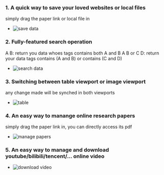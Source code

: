 ### 1. A quick way to save your loved websites or local files
simply drag the paper link or local file in
* ![save data](https://user-images.githubusercontent.com/36077492/111809584-17666280-8910-11eb-8fc7-ac676bdac0fd.gif)
### 2. Fully-featured search operation
A B: return you data whoes tags contains both A and B
A B or C D: return your data tags contains (A and B) or contains (C and D)
* ![search data](https://user-images.githubusercontent.com/36077492/111809820-572d4a00-8910-11eb-9abb-b9a9927c2ed0.gif)
### 3. Switching between table viewport or image viewport
any change made will be synched in both viewports
* ![table](https://user-images.githubusercontent.com/36077492/111810215-b8edb400-8910-11eb-9005-ae8b7cf627cd.gif)
### 4. An easy way to manange online research papers
simply drag the paper link in, you can directly access its pdf
* ![manage papers](https://user-images.githubusercontent.com/36077492/111803997-98226000-890a-11eb-9e94-12c8b05f305b.gif)
### 5. An easy way to manage and download youtube/bilibili/tencent/... online video
* ![download video](https://user-images.githubusercontent.com/36077492/111808371-e89bbc80-890e-11eb-8166-dd7034f323cd.gif)
